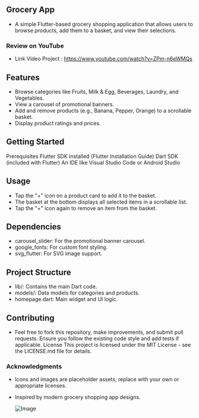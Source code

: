 ## Grocery App

- A simple Flutter-based grocery shopping application that allows users to browse products, add them to a basket, and view their selections.
 ### Review on YouTube

 - Link Video Project :  https://www.youtube.com/watch?v=ZPm-n6eWMQs

## Features

- Browse categories like Fruits, Milk & Egg, Beverages, Laundry, and Vegetables.
- View a carousel of promotional banners.
- Add and remove products (e.g., Banana, Pepper, Orange) to a scrollable basket.
- Display product ratings and prices.

## Getting Started
Prerequisites
Flutter SDK installed (Flutter Installation Guide)
Dart SDK (included with Flutter)
An IDE like Visual Studio Code or Android Studio




## Usage

- Tap the "+" icon on a product card to add it to the basket.
- The basket at the bottom displays all selected items in a scrollable list.
- Tap the "+" icon again to remove an item from the basket.

## Dependencies

- carousel_slider: For the promotional banner carousel.
- google_fonts: For custom font styling.
- svg_flutter: For SVG image support.

## Project Structure

- lib/: Contains the main Dart code.
- models/: Data models for categories and products.
- homepage.dart: Main widget and UI logic.



## Contributing
- Feel free to fork this repository, make improvements, and submit pull requests. Ensure you follow the existing code style and add tests if applicable.
License
This project is licensed under the MIT License - see the LICENSE.md file for details.

### Acknowledgments

- Icons and images are placeholder assets; replace with your own or appropriate licenses.
- Inspired by modern grocery shopping app designs.

 
   
   ![Image](https://github.com/user-attachments/assets/2ef4da41-814d-44f1-a578-be8e1576a0d0)
